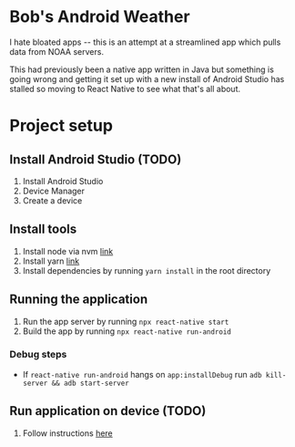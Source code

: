 # Bob's Android Weather

I hate bloated apps -- this is an attempt at a streamlined app which pulls data from NOAA servers.

This had previously been a native app written in Java but something is going wrong and getting it set up with a new install of Android Studio has stalled so moving to React Native to see what that's all about.

# Project setup

## Install Android Studio (TODO)
1. Install Android Studio
1. Device Manager
1. Create a device

## Install tools
1. Install node via nvm [link](https://github.com/nvm-sh/nvm)
1. Install yarn [link](https://classic.yarnpkg.com/en/docs/install/)
1. Install dependencies by running `yarn install` in the root directory

## Running the application
1. Run the app server by running `npx react-native start`
1. Build the app by running `npx react-native run-android`

### Debug steps
* If `react-native run-android` hangs on `app:installDebug` run `adb kill-server && adb start-server`

## Run application on device (TODO)

1. Follow instructions [here](https://reactnative.dev/docs/running-on-device)
